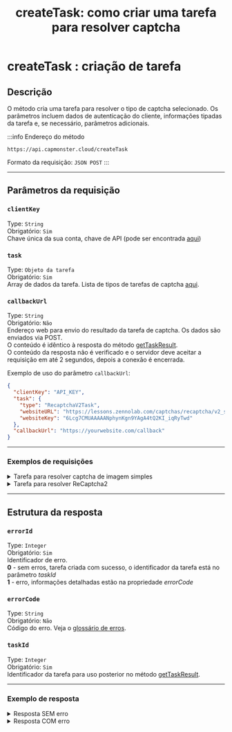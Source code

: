 ﻿---
sidebar_position: 0
sidebar_label: createTask
title: "createTask: como criar uma tarefa para resolver captcha"
description: "createTask: este método cria uma tarefa para resolver um tipo específico de captcha. Os parâmetros incluem dados de autenticação do cliente, informações tipadas da tarefa e outros parâmetros adicionais."
---

# createTask : criação de tarefa

## **Descrição**

O método cria uma tarefa para resolver o tipo de captcha selecionado. Os parâmetros incluem dados de autenticação do cliente, informações tipadas da tarefa e, se necessário, parâmetros adicionais.

:::info Endereço do método

```http
https://api.capmonster.cloud/createTask
```

Formato da requisição: `JSON POST`
:::

---

## Parâmetros da requisição

### `clientKey`

Type: `String` <br />
Obrigatório: `Sim`<br />
Chave única da sua conta, chave de API (pode ser encontrada [aqui](https://capmonster.cloud/Dashboard))

### `task`

Type: `Objeto da tarefa` <br />
Obrigatório: `Sim`<br />
Array de dados da tarefa. Lista de tipos de tarefas de captcha [aqui](../../captchas).

### `callbackUrl`

Type: `String` <br />
Obrigatório: `Não`<br />
Endereço web para envio do resultado da tarefa de captcha. Os dados são enviados via POST.<br />O conteúdo é idêntico à resposta do método [getTaskResult](./get-task-result.md).<br />O conteúdo da resposta não é verificado e o servidor deve aceitar a requisição em até 2 segundos, depois a conexão é encerrada.

Exemplo de uso do parâmetro `callbackUrl`:

```json
{
  "clientKey": "API_KEY",
  "task": {
    "type": "RecaptchaV2Task",
    "websiteURL": "https://lessons.zennolab.com/captchas/recaptcha/v2_simple.php?level=high",
    "websiteKey": "6Lcg7CMUAAAAANphynKgn9YAgA4tQ2KI_iqRyTwd"
  },
  "callbackUrl": "https://yourwebsite.com/callback"
}
```

---

### Exemplos de requisições

<details>
  <summary>
    Tarefa para resolver captcha de imagem simples
  </summary>

```json
{
  "clientKey":"API_KEY",
  "task": 
  {
    "type":"ImageToTextTask",
    "body":"BASE64_BODY_HERE!"
  }
}
```

</details>

<details>
  <summary>
    Tarefa para resolver ReCaptcha2
  </summary>

```json
{
  "clientKey":"API_KEY",
  "task": 
  {
    "type":"RecaptchaV2Task",
    "websiteURL":"https://lessons.zennolab.com/captchas/recaptcha/v2_simple.php?level=high",
    "websiteKey":"6Lcg7CMUAAAAANphynKgn9YAgA4tQ2KI_iqRyTwd"
  }
}
```

</details>

---

## Estrutura da resposta

### `errorId`

Type: `Integer` <br />
Obrigatório: `Sim`<br />
Identificador de erro.<br />**0** - sem erros, tarefa criada com sucesso, o identificador da tarefa está no parâmetro *taskId*<br />**1** - erro, informações detalhadas estão na propriedade *errorCode*

### `errorCode`

Type: `String` <br />
Obrigatório: `Não`<br />
Código do erro. Veja o [glossário de erros](../api-errors.md).

### `taskId`

Type: `Integer` <br />
Obrigatório: `Sim`<br />
Identificador da tarefa para uso posterior no método [getTaskResult](./get-task-result.md).

---

### Exemplo de resposta

<details>
  <summary>Resposta SEM erro</summary>

```json
{
  "errorId": 0,
  "taskId": 7654321
}
```

</details>

<details>
  <summary>Resposta COM erro</summary>

```json
{
  "errorId": 1,
  "errorCode": "ERROR_KEY_DOES_NOT_EXIST",
  "errorDescription": "Account authorization key not found in the system or has incorrect format",
  "taskId": 0
}
```
</details>
